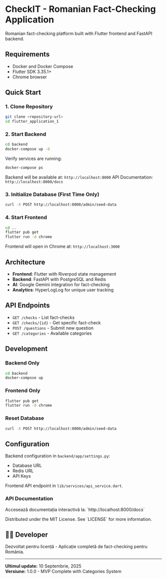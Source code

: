 # CheckIT - Romanian Fact-Checking Application

Romanian fact-checking platform built with Flutter frontend and FastAPI backend.

## Requirements

- Docker and Docker Compose
- Flutter SDK 3.35.1+
- Chrome browser

## Quick Start

### 1. Clone Repository

```bash
git clone <repository-url>
cd flutter_application_1
```

### 2. Start Backend

```bash
cd backend
docker-compose up -d
```

Verify services are running:
```bash
docker-compose ps
```

Backend will be available at: `http://localhost:8000`
API Documentation: `http://localhost:8000/docs`

### 3. Initialize Database (First Time Only)

```bash
curl -X POST http://localhost:8000/admin/seed-data
```

### 4. Start Frontend

```bash
cd ..
flutter pub get
flutter run -d chrome
```

Frontend will open in Chrome at: `http://localhost:3000`

## Architecture

- **Frontend**: Flutter with Riverpod state management
- **Backend**: FastAPI with PostgreSQL and Redis
- **AI**: Google Gemini integration for fact-checking
- **Analytics**: HyperLogLog for unique user tracking

## API Endpoints

- `GET /checks` - List fact-checks
- `GET /checks/{id}` - Get specific fact-check
- `POST /questions` - Submit new question
- `GET /categories` - Available categories

## Development

### Backend Only
```bash
cd backend
docker-compose up
```

### Frontend Only
```bash
flutter pub get
flutter run -d chrome
```

### Reset Database
```bash
curl -X POST http://localhost:8000/admin/seed-data
```

## Configuration

Backend configuration in `backend/app/settings.py`:
- Database URL
- Redis URL  
- API Keys

Frontend API endpoint in `lib/services/api_service.dart`.

### API Documentation
Accesează documentația interactivă la: \`http://localhost:8000/docs\`


Distributed under the MIT License. See \`LICENSE\` for more information.

## 👨‍💻 Developer

Dezvoltat pentru licență - Aplicație completă de fact-checking pentru România.

---

**Ultimul update:** 10 Septembrie, 2025  
**Versiune:** 1.0.0 - MVP Complete with Categories System
